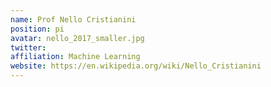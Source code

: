 ```yaml
---
name: Prof Nello Cristianini
position: pi
avatar: nello_2017_smaller.jpg
twitter: 
affiliation: Machine Learning
website: https://en.wikipedia.org/wiki/Nello_Cristianini
---
```

